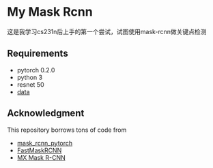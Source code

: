 My Mask Rcnn
===

这是我学习cs231n后上手的第一个尝试，试图使用mask-rcnn做关键点检测

Requirements
----
* pytorch 0.2.0
* python 3
* resnet 50
* [data](https://challenger.ai/competition/keypoint/subject)

Acknowledgment
---
This repository borrows tons of code from

* [mask_rcnn_pytorch](https://github.com/felixgwu/mask_rcnn_pytorch)
* [FastMaskRCNN](https://github.com/CharlesShang/FastMaskRCNN)
* [MX Mask R-CNN](https://github.com/TuSimple/mx-maskrcnn)

